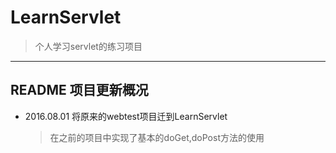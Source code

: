 # LearnServlet
 > 个人学习servlet的练习项目

---

## README 项目更新概况
 - 2016.08.01 将原来的webtest项目迁到LearnServlet
   > 在之前的项目中实现了基本的doGet,doPost方法的使用